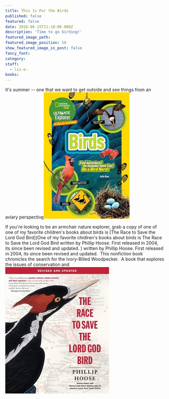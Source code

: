 ```yaml
---
title: This Is For the Birds
published: false
featured: false
date: 2016-06-15T11:18:00.000Z
description: 'Time to go birding!'
featured_image_path:
featured_image_position: 50
show_featured_image_in_post: false
fancy_font:
category:
staff:
  - liz-e-
books:
---
```



It's summer -- one that we want to get outside and see things from an aviary perspectiv<u>e</u>[![](/uploads/versions/9781426322990---x----272-400x---.jpg)](http://www.brooklinebooksmith-shop.com/book/9781426322990)

If you're looking to be an armchair nature explorer, grab a copy of one of one of my favorite children's books about birds is [The Race to Save the Lord God Bird](One of my favorite chidlren's books about birds is The  Race to Save  the Lord God Bird written by Phillip  Hoose.  First released in 2004, its since  been revised  and updated.  ) written by Phillip Hoose. First released in 2004, its since been revised and updated.&nbsp; This nonfiction book chronicles the search for the Ivory-Billed Woodpecker.&nbsp; A book that explores the issues of conservation and
<br>[![](/uploads/versions/9781250073716---x----329-400x---.jpg)](http://www.brooklinebooksmith-shop.com/book/9781250073716)